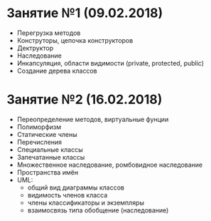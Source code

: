 # Занятие №1 (09.02.2018)

- Перегрузка методов
- Конструторы, цепочка конструкторов
- Дектруктор
- Наследование
- Инкапсуляция, области видимости (private, protected, public)
- Создание дерева классов

# Занятие №2 (16.02.2018)

- Переопределение методов, виртуальные фунции
- Полиморфизм
- Статические члены
- Перечисления
- Специальные классы
- Запечатанные классы
- Множественное наследование, ромбовидное наследование
- Пространства имён
- UML:
    - общий вид диаграммы классов
    - видимость членов класса
    - члены классификаторы и экземпляры
    - взаимосвязь типа обобщение (наследование)
